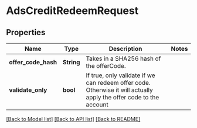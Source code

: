 # AdsCreditRedeemRequest

## Properties

Name | Type | Description | Notes
------------ | ------------- | ------------- | -------------
**offer_code_hash** | **String** | Takes in a SHA256 hash of the offerCode. | 
**validate_only** | **bool** | If true, only validate if we can redeem offer code. Otherwise it will actually apply the offer code to the account | 

[[Back to Model list]](../README.md#documentation-for-models) [[Back to API list]](../README.md#documentation-for-api-endpoints) [[Back to README]](../README.md)



